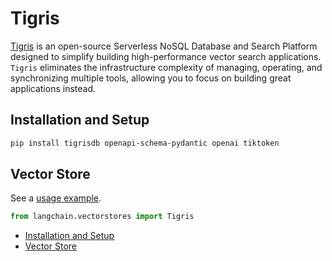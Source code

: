 # Tigris

[Tigris](https://tigrisdata.com) is an open-source Serverless NoSQL Database and Search Platform designed to simplify building high-performance vector search applications.
`Tigris` eliminates the infrastructure complexity of managing, operating, and synchronizing multiple tools, allowing you to focus on building great applications instead.

## Installation and Setup[​](#installation-and-setup "Direct link to Installation and Setup")

```bash
pip install tigrisdb openapi-schema-pydantic openai tiktoken  

```

## Vector Store[​](#vector-store "Direct link to Vector Store")

See a [usage example](/docs/integrations/vectorstores/tigris).

```python
from langchain.vectorstores import Tigris  

```

- [Installation and Setup](#installation-and-setup)
- [Vector Store](#vector-store)
